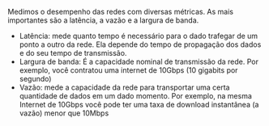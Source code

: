 Medimos o desempenho das redes com diversas métricas. As mais importantes são a latência, a vazão e a largura de banda.

- Latência: mede quanto tempo é necessário para o dado trafegar de um ponto a outro da rede. Ela depende do tempo de propagação dos dados e do seu tempo de transmissão.
- Largura de banda: É a capacidade nominal de transmissão da rede. Por exemplo, você contratou uma internet de 10Gbps (10 gigabits por segundo)
- Vazão: mede a capacidade da rede para transportar uma certa quantidade de dados em um dado momento. Por exemplo, na mesma Internet de 10Gbps você pode ter uma taxa de download instantânea (a vazão) menor que 10Mbps